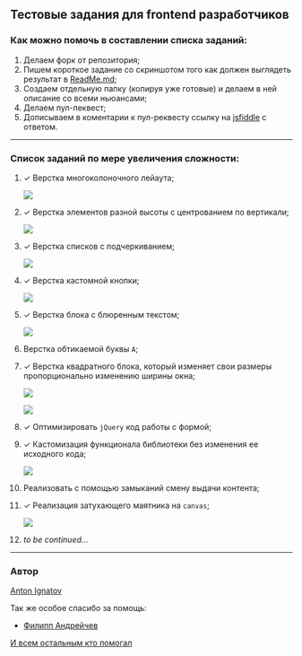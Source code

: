 ## Тестовые задания для frontend разработчиков

### Как можно помочь в составлении списка заданий:

1. Делаем форк от репозитория;
1. Пишем короткое задание со скриншотом того как должен выглядеть результат в [ReadMe.md](https://github.com/a-ignatov-parc/test-assignment/blob/master/README.md);
1. Создаем отдельную папку (копируя уже готовые) и делаем в ней описание со всеми ньюансами;
1. Делаем пул-пеквест;
1. Дописываем в коментарии к пул-реквесту ссылку на [jsfiddle](http://jsfiddle.net/) с ответом.

----

### Список заданий по мере увеличения сложности:

1. ✓ Верстка многоколоночного лейаута;
	
	![](https://dl.dropbox.com/u/7417149/Screenshots/dp.png)

1. ✓ Верстка элементов разной высоты с центрованием по вертикали;
	
	![](https://dl.dropbox.com/u/7417149/Screenshots/dq.png)

1. ✓ Верстка списков с подчеркиванием;
	
	![](http://dl.dropbox.com/u/7417149/Screenshots/dy.png)

1. ✓ Верстка кастомной кнопки;
	
	![](http://dl.dropbox.com/u/7417149/Screenshots/f8.png)

1. ✓ Верстка блока с блюренным текстом;
	
	![](http://dl.dropbox.com/u/7417149/Screenshots/dz.png)

1. Верстка обтикаемой буквы `А`;

1. ✓ Верстка квадратного блока, который изменяет свои размеры пропорционально изменению ширины окна;

	![](http://dl.dropbox.com/u/7417149/Screenshots/js.png)

	![](http://dl.dropbox.com/u/7417149/Screenshots/jr.png)

1. ✓ Оптимизировать `jQuery` код работы с формой;

1. ✓ Кастомизация функционала библиотеки без изменения ее исходного кода;

	![](https://dl.dropbox.com/u/7417149/Screenshots/f9.png)

1. Реализовать с помощью замыканий смену выдачи контента;

1. ✓ Реализация затухающего маятника на `canvas`;

	![](http://dl.dropboxusercontent.com/u/7417149/Screenshots/gh.png)
1. _to be continued…_

----

### Автор
[Anton Ignatov](https://github.com/a-ignatov-parc)

Так же особое спасибо за помощь:

* [Филипп Андрейчев](https://github.com/f-andrejchev-parc)

[И всем остальным кто помогал](https://github.com/a-ignatov-parc/test-assignment/contributors)